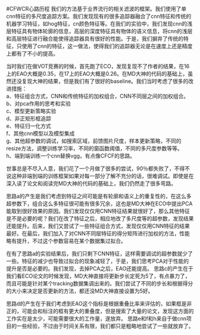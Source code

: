 #CFWCR心路历程
我们的方法基于业界流行的相关滤波的框架。我们使用了单cnn特征的多尺度追踪方案。我们发现现有的很多追踪器融合了cnn特征和传统的机器学习特征，如hog特征，cn颜色特征等。在我们的实验中，我们发现cnn的浅层特征具有物体轮廓的信息，高层的深度特征具有物体的语义信息，将cnn的浅层和高层特征进行融合能使得追踪器具有很好的性能。于是，我们摒弃了传统的特征，只使用了cnn的特征，这一做法，使得我们的追踪器无论是在速度上还是精度上都有了不小的提高。  

当时我们在做VOT竞赛的时候，首先跑了ECO，发现复现不了作者的结果，在16上的EAO大概是0.35，在17上的EAO大概是0.26。在MD大神的代码的基础上，虽然还没复现大神的结果，但是我们有了很好的baseline。我们当时考虑了很多的改进措施：  
a、特征组合方式，CNN和传统特征的加权组合，CNN不同层之间的加权组合。  
b、对pca作用的思考和实验  
c、模型更新策略实验  
d、非正矩形框追踪  
e、特征归一化方式  
f、其他cnn模型以及模型集成  
g、其他超参数的调试，如搜索区域，前馈图片尺度，样本更新策略，不同的resize方法，调整训练学习率，不同的窗函数阈值，不同的多尺度参数等等。  
h、端到端训练一个cnn替换vgg，有点像CFCF的思路。   

世事总是不尽入人意，我们花了一个月做了很多的尝试，90％都失败了，不得不说这种非端到端的训练框架如果对每一部分了解不充分的话，很难调试。即使是在深入读了论文和阅读完MD大神的代码的基础上，我们仍然走了很多弯路。  

思路a的产生是我们考虑到特征之间可能是有轮廓和语义上的重复性的，在这么多超参数下，组合这么多特征很可能有很多冗余，这也是MD大神在ECO中提出PCA能取到很好效果的原因。我们发现仅仅用CNN特征结果就很好了，那么其他特征是不是必要的呢？我们在改了特征之后，相应地改了多尺度等的超参数，发现结果还能提升。后来，我们又尝试了一些特征组合方式，发现仅仅用CNN特征的结果最好。在最后，我们加入了对CNN不同层特征的得分矩阵进行加权的方法，性能略有提升，不过这个参数容易在某个数据集过拟合。  

在有了思路a的实验结果后，我们只剩下CNN特征，这样需要调试的超参数就少了一些。特征的减少也导致过拟合的现象减轻了，于是，我们思考PCA对于性能的提升是否是必要的。我们发现，去掉PCA之后，EAO还能提高。
思路c的产生在于我们看ECO论文的时候发现，MD大神直接将更新步长定死为5了，有点暴力了，而且可能是针对某个tracking数据集调出来的。我们尝试了不同的步长和根据得分的大小来决定是否更新的方法，都还没MD大神直接设置为5好。  

思路d的产生在于我们考虑到EAO这个指标是根据重叠比率来评估的，如果框是非正的，可能会和标注的框有更大的重叠度，但是搜索了大量的论文，发现这方面的工作实在是太少，可能需要很大的工作量，遂放弃。
思路e和f和h来自于做cnn项目的一些经验，不过由于时间关系有限，我们都只是粗略地尝试了一些就放弃了。
